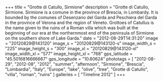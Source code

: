 +++
title = "Grotte di Catullo, Sirmione"
description = "Grotte di Catullo, Sirmione. Sirmione is a comune in the province of Brescia, in Lombardy. It is bounded by the comunes of Desenzano del Garda and Peschiera del Garda in the province of Verona and the region of Veneto. Grottoes of Catullus is the name given to the ruins of a Roman villa which was built at the beginning of our era at the northernmost end of the peninsula of Sirmione on the southern shore of Lake Garda."
date = "2012-08-29T14:31:20"
image = "20120829@143120"
image_s = "20120829@143120-s"
image_width_s = "225"
image_height_s = "300"
image_xl = "20120829@143120-xl"
image_width_xl = "577"
image_height_xl = "768"
gps_latitude = "45.5016816666667"
gps_longitude = "10.60624"
phototags = [ "2012-08-29", "2012-08", "2012", "summer", "afternoon", "Sirmione", "Brescia", "Lombardia", "Italy", "Europe", "lake", "olive", "tree", "Grotte di Catullo", "villa", "roman", "ruins" ]
galleries = [ "Timeline 2012" ]
+++
